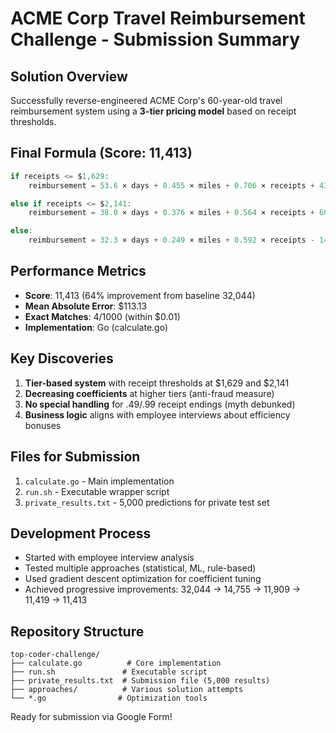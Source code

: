 # ACME Corp Travel Reimbursement Challenge - Submission Summary

## Solution Overview

Successfully reverse-engineered ACME Corp's 60-year-old travel reimbursement system using a **3-tier pricing model** based on receipt thresholds.

## Final Formula (Score: 11,413)

```go
if receipts <= $1,629:
    reimbursement = 53.6 × days + 0.455 × miles + 0.706 × receipts + 43.9

else if receipts <= $2,141:  
    reimbursement = 38.0 × days + 0.376 × miles + 0.564 × receipts + 68.0

else:
    reimbursement = 32.3 × days + 0.249 × miles + 0.592 × receipts - 147.4
```

## Performance Metrics

- **Score**: 11,413 (64% improvement from baseline 32,044)
- **Mean Absolute Error**: $113.13
- **Exact Matches**: 4/1000 (within $0.01)
- **Implementation**: Go (calculate.go)

## Key Discoveries

1. **Tier-based system** with receipt thresholds at $1,629 and $2,141
2. **Decreasing coefficients** at higher tiers (anti-fraud measure)
3. **No special handling** for .49/.99 receipt endings (myth debunked)
4. **Business logic** aligns with employee interviews about efficiency bonuses

## Files for Submission

1. `calculate.go` - Main implementation
2. `run.sh` - Executable wrapper script  
3. `private_results.txt` - 5,000 predictions for private test set

## Development Process

- Started with employee interview analysis
- Tested multiple approaches (statistical, ML, rule-based)
- Used gradient descent optimization for coefficient tuning
- Achieved progressive improvements: 32,044 → 14,755 → 11,909 → 11,419 → 11,413

## Repository Structure

```
top-coder-challenge/
├── calculate.go          # Core implementation
├── run.sh               # Executable script
├── private_results.txt  # Submission file (5,000 results)
├── approaches/          # Various solution attempts
└── *.go                # Optimization tools
```

Ready for submission via Google Form!